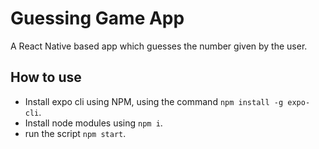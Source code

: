 # Guessing Game App

A React Native based app which guesses the number given by the user.

## How to use

- Install expo cli using NPM, using the command `npm install -g expo-cli`.
- Install node modules using `npm i`.
- run the script `npm start`.
